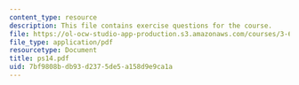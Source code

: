 ```yaml
---
content_type: resource
description: This file contains exercise questions for the course.
file: https://ol-ocw-studio-app-production.s3.amazonaws.com/courses/3-60-symmetry-structure-and-tensor-properties-of-materials-fall-2005/7bf9808bdb93d2375de5a158d9e9ca1a_ps14.pdf
file_type: application/pdf
resourcetype: Document
title: ps14.pdf
uid: 7bf9808b-db93-d237-5de5-a158d9e9ca1a
---
```

